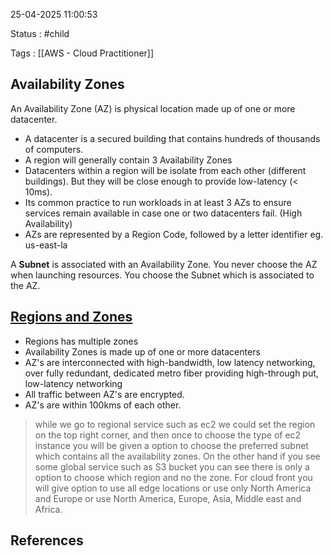 25-04-2025 11:00:53

Status : #child

Tags : [[AWS - Cloud Practitioner]]
## Availability Zones

An Availability Zone (AZ) is physical location made up of one or more datacenter.

- A datacenter is a secured building that contains hundreds of thousands of computers.
- A region will generally contain 3 Availability Zones
-  Datacenters within a region will be isolate from each other (different buildings). But they will be close enough to provide low-latency (< 10ms).
- Its common practice to run workloads in at least 3 AZs to ensure services remain available in case one or two datacenters fail. (High Availability)
 - AZs are represented by a Region Code, followed by a letter identifier eg. us-east-la

A **Subnet** is associated with an Availability Zone.
You never choose the AZ when launching resources.
You choose the Subnet which is associated to the AZ.
## [Regions and Zones](https://docs.aws.amazon.com/AWSEC2/latest/UserGuide/using-regions-availability-zones.html)

- Regions has multiple zones
- Availability Zones is made up of one or more datacenters
- AZ's are interconnected with high-bandwidth, low latency networking, over fully redundant, dedicated metro fiber providing high-through put, low-latency networking
- All traffic  between AZ's are encrypted.
- AZ's are within 100kms of each other.

> while we go to regional service such as ec2 we could set the region on the top right corner, and then once to choose the type of ec2 instance you will be given a option to choose the preferred subnet which contains all the availability zones. On the other hand if you see some global service such as S3 bucket you can see there is only a option to choose which region and no the zone. For cloud front you will give option to use all edge  locations or use only North America and Europe or use North America, Europe, Asia, Middle east and Africa.

## References


